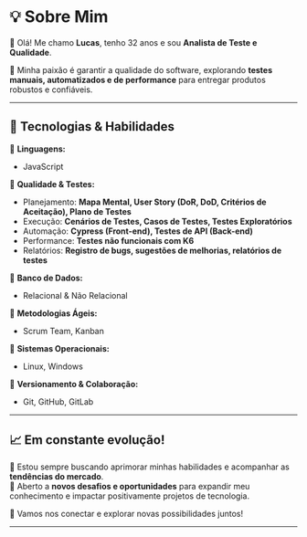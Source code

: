 # 💡 Sobre Mim

👋 Olá! Me chamo **Lucas**, tenho 32 anos e sou **Analista de Teste e Qualidade**.  

🚀 Minha paixão é garantir a qualidade do software, explorando **testes manuais, automatizados e de performance** para entregar produtos robustos e confiáveis.  

---

## 🔧 Tecnologias & Habilidades  

📌 **Linguagens:**  
- JavaScript  

📌 **Qualidade & Testes:**  
- Planejamento: **Mapa Mental, User Story (DoR, DoD, Critérios de Aceitação), Plano de Testes**  
- Execução: **Cenários de Testes, Casos de Testes, Testes Exploratórios**  
- Automação: **Cypress (Front-end), Testes de API (Back-end)**  
- Performance: **Testes não funcionais com K6**  
- Relatórios: **Registro de bugs, sugestões de melhorias, relatórios de testes**  

📌 **Banco de Dados:**  
- Relacional & Não Relacional  

📌 **Metodologias Ágeis:**  
- Scrum Team, Kanban  

📌 **Sistemas Operacionais:**  
- Linux, Windows  

📌 **Versionamento & Colaboração:**  
- Git, GitHub, GitLab  

---

## 📈 Em constante evolução!  

🔎 Estou sempre buscando aprimorar minhas habilidades e acompanhar as **tendências do mercado**.  
🎯 Aberto a **novos desafios e oportunidades** para expandir meu conhecimento e impactar positivamente projetos de tecnologia.  

📩 Vamos nos conectar e explorar novas possibilidades juntos!  

---

